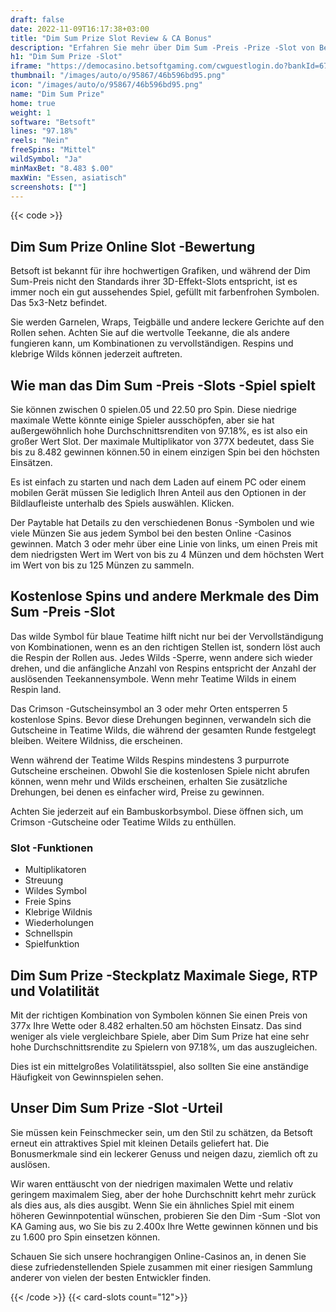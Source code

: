 ```yaml
---
draft: false
date: 2022-11-09T16:17:38+03:00
title: "Dim Sum Prize Slot Review & CA Bonus"
description: "Erfahren Sie mehr über Dim Sum -Preis -Prize -Slot von Betsoft -Funktionen, Auszahlungen, Volatilität, RTP und erhalten Sie kostenlose Spins und Casino -Bonus von den besten CA -Online -Casinos!"
h1: "Dim Sum Prize -Slot"
iframe: "https://democasino.betsoftgaming.com/cwguestlogin.do?bankId=675&CDN=AUTO&gameId=828"
thumbnail: "/images/auto/o/95867/46b596bd95.png"
icon: "/images/auto/o/95867/46b596bd95.png"
name: "Dim Sum Prize"
home: true
weight: 1
software: "Betsoft"
lines: "97.18%"
reels: "Nein"
freeSpins: "Mittel"
wildSymbol: "Ja"
minMaxBet: "8.483 $.00"
maxWin: "Essen, asiatisch"
screenshots: [""]
---
```


{{< code >}}<h2>Dim Sum Prize Online Slot -Bewertung</h2><p>Betsoft ist bekannt für ihre hochwertigen Grafiken, und während der Dim Sum-Preis nicht den Standards ihrer 3D-Effekt-Slots entspricht, ist es immer noch ein gut aussehendes Spiel, gefüllt mit farbenfrohen Symbolen. Das 5x3-Netz befindet.</p><p>Sie werden Garnelen, Wraps, Teigbälle und andere leckere Gerichte auf den Rollen sehen. Achten Sie auf die wertvolle Teekanne, die als andere fungieren kann, um Kombinationen zu vervollständigen. Respins und klebrige Wilds können jederzeit auftreten.</p><h2>Wie man das Dim Sum -Preis -Slots -Spiel spielt</h2><p>Sie können zwischen 0 spielen.05 und 22.50 pro Spin. Diese niedrige maximale Wette könnte einige Spieler ausschöpfen, aber sie hat außergewöhnlich hohe Durchschnittsrenditen von 97.18%, es ist also ein großer Wert Slot. Der maximale Multiplikator von 377X bedeutet, dass Sie bis zu 8.482 gewinnen können.50 in einem einzigen Spin bei den höchsten Einsätzen.</p><p>Es ist einfach zu starten und nach dem Laden auf einem PC oder einem mobilen Gerät müssen Sie lediglich Ihren Anteil aus den Optionen in der Bildlaufleiste unterhalb des Spiels auswählen. Klicken.</p><p>Der Paytable hat Details zu den verschiedenen Bonus -Symbolen und wie viele Münzen Sie aus jedem Symbol bei den besten Online -Casinos gewinnen. Match 3 oder mehr über eine Linie von links, um einen Preis mit dem niedrigsten Wert im Wert von bis zu 4 Münzen und dem höchsten Wert im Wert von bis zu 125 Münzen zu sammeln.</p><h2>Kostenlose Spins und andere Merkmale des Dim Sum -Preis -Slot</h2><p>Das wilde Symbol für blaue Teatime hilft nicht nur bei der Vervollständigung von Kombinationen, wenn es an den richtigen Stellen ist, sondern löst auch die Respin der Rollen aus. Jedes Wilds -Sperre, wenn andere sich wieder drehen, und die anfängliche Anzahl von Respins entspricht der Anzahl der auslösenden Teekannensymbole. Wenn mehr Teatime Wilds in einem Respin land.</p><p>Das Crimson -Gutscheinsymbol an 3 oder mehr Orten entsperren 5 kostenlose Spins. Bevor diese Drehungen beginnen, verwandeln sich die Gutscheine in Teatime Wilds, die während der gesamten Runde festgelegt bleiben. Weitere Wildniss, die erscheinen.</p><p>Wenn während der Teatime Wilds Respins mindestens 3 purpurrote Gutscheine erscheinen. Obwohl Sie die kostenlosen Spiele nicht abrufen können, wenn mehr und Wilds erscheinen, erhalten Sie zusätzliche Drehungen, bei denen es einfacher wird, Preise zu gewinnen.</p><p>Achten Sie jederzeit auf ein Bambuskorbsymbol. Diese öffnen sich, um Crimson -Gutscheine oder Teatime Wilds zu enthüllen.</p><h3>
Slot -Funktionen</h3><ul>
<li></span>
Multiplikatoren</li>
<li></span>
Streuung</li>
<li></span>
Wildes Symbol</li>
<li></span>
Freie Spins</li>
<li></span>
Klebrige Wildnis</li>
<li></span>
Wiederholungen</li>
<li></span>
Schnellspin</li>
<li></span>
Spielfunktion</li></ul><h2>Dim Sum Prize -Steckplatz Maximale Siege, RTP und Volatilität</h2><p>Mit der richtigen Kombination von Symbolen können Sie einen Preis von 377x Ihre Wette oder 8.482 erhalten.50 am höchsten Einsatz. Das sind weniger als viele vergleichbare Spiele, aber Dim Sum Prize hat eine sehr hohe Durchschnittsrendite zu Spielern von 97.18%, um das auszugleichen.</p><p>Dies ist ein mittelgroßes Volatilitätsspiel, also sollten Sie eine anständige Häufigkeit von Gewinnspielen sehen.</p><h2>Unser Dim Sum Prize -Slot -Urteil</h2><p>Sie müssen kein Feinschmecker sein, um den Stil zu schätzen, da Betsoft erneut ein attraktives Spiel mit kleinen Details geliefert hat. Die Bonusmerkmale sind ein leckerer Genuss und neigen dazu, ziemlich oft zu auslösen.</p><p>Wir waren enttäuscht von der niedrigen maximalen Wette und relativ geringem maximalem Sieg, aber der hohe Durchschnitt kehrt mehr zurück als dies aus, als dies ausgibt. Wenn Sie ein ähnliches Spiel mit einem höheren Gewinnpotential wünschen, probieren Sie den Dim -Sum -Slot von KA Gaming aus, wo Sie bis zu 2.400x Ihre Wette gewinnen können und bis zu 1.600 pro Spin einsetzen können.</p><p>Schauen Sie sich unsere hochrangigen Online-Casinos an, in denen Sie diese zufriedenstellenden Spiele zusammen mit einer riesigen Sammlung anderer von vielen der besten Entwickler finden.</p>{{< /code >}}
{{< card-slots count="12">}}